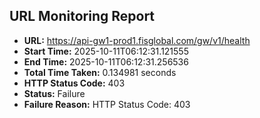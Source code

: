 ## URL Monitoring Report

- **URL:** https://api-gw1-prod1.fisglobal.com/gw/v1/health
- **Start Time:** 2025-10-11T06:12:31.121555
- **End Time:** 2025-10-11T06:12:31.256536
- **Total Time Taken:** 0.134981 seconds
- **HTTP Status Code:** 403
- **Status:** Failure
- **Failure Reason:** HTTP Status Code: 403
